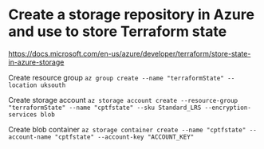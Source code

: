 # Create a storage repository in Azure and use to store Terraform state
https://docs.microsoft.com/en-us/azure/developer/terraform/store-state-in-azure-storage

Create resource group
``` az group create --name "terraformState" --location uksouth ```

Create storage account
``` az storage account create --resource-group "terraformState" --name "cptfstate" --sku Standard_LRS --encryption-services blob ```

Create blob container
``` az storage container create --name "cptfstate" --account-name "cptfstate" --account-key "ACCOUNT_KEY" ```




